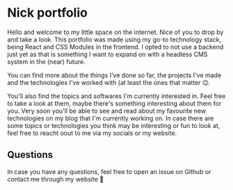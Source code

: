 # Nick portfolio

Hello and welcome to my little space on the internet. Nice of you to drop by and take a look.
This portfolio was made using my go-to technology stack, being React and CSS Modules in the frontend. I opted to not use a backend just yet as that is something I want to expand on with a headless CMS system in the (near) future.

You can find more about the things I've done so far, the projects I've made and the technologies I've worked with (at least the ones that matter 😉.

You'll also find the topics and softwares I'm currently interested in. Feel free to take a look at them, maybe there's something interesting about them for you.
Very soon you'll be able to see and read about my favourite new technologies on my blog that I'm currently working on.
In case there are some topics or technologies you think may be interesting or fun to look at, feel free to reacht oout to me via my socials or my website.


## Questions
In case you have any questions, feel free to open an issue on Github or contact me through my website 🙂
